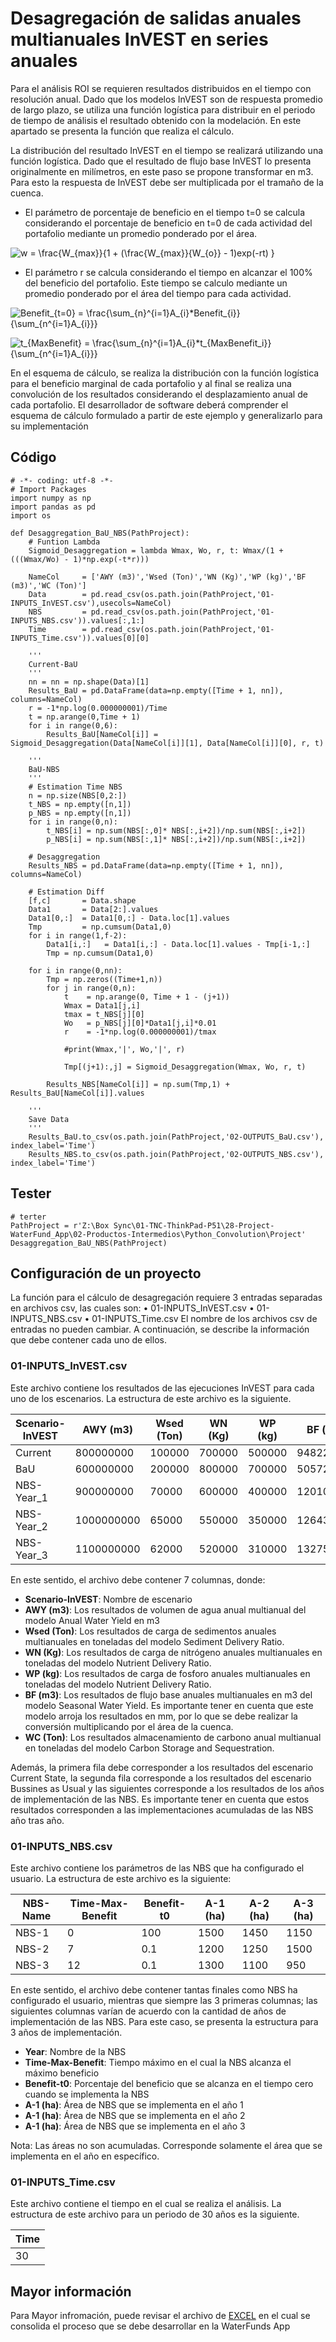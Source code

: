 # Desagregación de salidas anuales multianuales InVEST en series anuales

Para el análisis ROI se requieren resultados distribuidos en el tiempo con resolución anual. Dado que los modelos InVEST son de respuesta promedio de largo plazo, se utiliza una función logística para distribuir en el periodo de tiempo de análisis el resultado obtenido con la modelación. En este apartado se presenta la función que realiza el cálculo.

La distribución del resultado InVEST en el tiempo se realizará utilizando una función logística. Dado que el resultado de flujo base InVEST lo presenta originalmente en milímetros, en este paso se propone transformar en m3. Para esto la respuesta de InVEST debe ser multiplicada por el tramaño de la cuenca.

* El parámetro de porcentaje de beneficio en el tiempo t=0 se calcula considerando el porcentaje de beneficio en t=0 de cada actividad del portafolio mediante un promedio ponderado por el área.

<img src="https://latex.codecogs.com/gif.latex?w&space;=&space;\frac{W_{max}}{1&space;&plus;&space;(\frac{W_{max}}{W_{o}}&space;-&space;1)exp(-rt)&space;}" title="w = \frac{W_{max}}{1 + (\frac{W_{max}}{W_{o}} - 1)exp(-rt) }" /></a>


* El parámetro r se calcula considerando el tiempo en alcanzar el 100% del beneficio del portafolio. Este tiempo se calculo mediante un promedio ponderado por el área del tiempo para cada actividad.

<img src="https://latex.codecogs.com/gif.latex?Benefit_{t=0}&space;=&space;\frac{\sum_{n}^{i=1}A_{i}*Benefit_{i}}{\sum_{n^{i=1}A_{i}}}" title="Benefit_{t=0} = \frac{\sum_{n}^{i=1}A_{i}*Benefit_{i}}{\sum_{n^{i=1}A_{i}}}" /></a>

<img src="https://latex.codecogs.com/gif.latex?t_{MaxBenefit}&space;=&space;\frac{\sum_{n}^{i=1}A_{i}*t_{MaxBenefit_i}}{\sum_{n^{i=1}A_{i}}}" title="t_{MaxBenefit} = \frac{\sum_{n}^{i=1}A_{i}*t_{MaxBenefit_i}}{\sum_{n^{i=1}A_{i}}}" /></a>

En el esquema de cálculo, se realiza la distribución con la función logística para el beneficio marginal de cada portafolio y al final se realiza una convolución de los resultados considerando el desplazamiento anual de cada portafolio. El desarrollador de software deberá comprender el esquema de cálculo formulado a partir de este ejemplo y generalizarlo para su implementación

## Código

    # -*- coding: utf-8 -*-
    # Import Packages
    import numpy as np
    import pandas as pd
    import os

    def Desaggregation_BaU_NBS(PathProject):
        # Funtion Lambda
        Sigmoid_Desaggregation = lambda Wmax, Wo, r, t: Wmax/(1 + (((Wmax/Wo) - 1)*np.exp(-t*r)))

        NameCol     = ['AWY (m3)','Wsed (Ton)','WN (Kg)','WP (kg)','BF (m3)','WC (Ton)']
        Data        = pd.read_csv(os.path.join(PathProject,'01-INPUTS_InVEST.csv'),usecols=NameCol)
        NBS         = pd.read_csv(os.path.join(PathProject,'01-INPUTS_NBS.csv')).values[:,1:]
        Time        = pd.read_csv(os.path.join(PathProject,'01-INPUTS_Time.csv')).values[0][0]

        '''
        Current-BaU
        '''
        nn = nn = np.shape(Data)[1]
        Results_BaU = pd.DataFrame(data=np.empty([Time + 1, nn]), columns=NameCol)
        r = -1*np.log(0.000000001)/Time
        t = np.arange(0,Time + 1)
        for i in range(0,6):
            Results_BaU[NameCol[i]] = Sigmoid_Desaggregation(Data[NameCol[i]][1], Data[NameCol[i]][0], r, t)

        '''
        BaU-NBS
        '''
        # Estimation Time NBS
        n = np.size(NBS[0,2:])
        t_NBS = np.empty([n,1])
        p_NBS = np.empty([n,1])
        for i in range(0,n):
            t_NBS[i] = np.sum(NBS[:,0]* NBS[:,i+2])/np.sum(NBS[:,i+2])
            p_NBS[i] = np.sum(NBS[:,1]* NBS[:,i+2])/np.sum(NBS[:,i+2])

        # Desaggregation
        Results_NBS = pd.DataFrame(data=np.empty([Time + 1, nn]), columns=NameCol)

        # Estimation Diff
        [f,c]       = Data.shape
        Data1       = Data[2:].values
        Data1[0,:]  = Data1[0,:] - Data.loc[1].values
        Tmp         = np.cumsum(Data1,0)
        for i in range(1,f-2):
            Data1[i,:]   = Data1[i,:] - Data.loc[1].values - Tmp[i-1,:]
            Tmp = np.cumsum(Data1,0)

        for i in range(0,nn):
            Tmp = np.zeros((Time+1,n))
            for j in range(0,n):
                t    = np.arange(0, Time + 1 - (j+1))
                Wmax = Data1[j,i]
                tmax = t_NBS[j][0]
                Wo   = p_NBS[j][0]*Data1[j,i]*0.01
                r    = -1*np.log(0.000000001)/tmax

                #print(Wmax,'|', Wo,'|', r)

                Tmp[(j+1):,j] = Sigmoid_Desaggregation(Wmax, Wo, r, t)

            Results_NBS[NameCol[i]] = np.sum(Tmp,1) + Results_BaU[NameCol[i]].values

        '''    
        Save Data
        '''
        Results_BaU.to_csv(os.path.join(PathProject,'02-OUTPUTS_BaU.csv'), index_label='Time')
        Results_NBS.to_csv(os.path.join(PathProject,'02-OUTPUTS_NBS.csv'), index_label='Time')

## Tester 

    # terter
    PathProject = r'Z:\Box Sync\01-TNC-ThinkPad-P51\28-Project-WaterFund_App\02-Productos-Intermedios\Python_Convolution\Project'
    Desaggregation_BaU_NBS(PathProject)

## Configuración de un proyecto
La función para el cálculo de desagregación requiere 3 entradas separadas en archivos csv, las cuales son:
•	01-INPUTS_InVEST.csv
•	01-INPUTS_NBS.csv
•	01-INPUTS_Time.csv
El nombre de los archivos csv de entradas no pueden cambiar. A continuación, se describe la información que debe contener cada uno de ellos.

### 01-INPUTS_InVEST.csv
Este archivo contiene los resultados de las ejecuciones InVEST para cada uno de los escenarios. La estructura de este archivo es la siguiente.

|Scenario-InVEST|AWY (m3)|Wsed (Ton)|WN (Kg)|WP (kg)|BF (m3)|WC (Ton)|
|--|--|--|--|--|--|--|
|Current|800000000|100000|700000|500000|94822500|150|
|BaU|600000000|200000|800000|700000|50572000|50|
|NBS-Year_1|900000000|70000|600000|400000|120108500|250|
|NBS-Year_2|1000000000|65000|550000|350000|126430000|300|
|NBS-Year_3|1100000000|62000|520000|310000|132751500|330|

En este sentido, el archivo debe contener 7 columnas, donde:

- **Scenario-InVEST**: Nombre de escenario
- **AWY (m3)**: Los resultados de volumen de agua anual multianual del modelo Anual Water Yield en m3
- **Wsed (Ton)**: Los resultados de carga de sedimentos anuales multianuales en toneladas del modelo Sediment Delivery Ratio.
- **WN (Kg)**: Los resultados de carga de nitrógeno anuales multianuales en toneladas del modelo Nutrient Delivery Ratio.
- **WP (kg)**: Los resultados de carga de fosforo anuales multianuales en toneladas del modelo Nutrient Delivery Ratio.
- **BF (m3)**: Los resultados de flujo base anuales multianuales en m3 del modelo Seasonal Water Yield. Es importante tener en cuenta que este modelo arroja los resultados en mm, por lo que se debe realizar la conversión multiplicando por el área de la cuenca.
- **WC (Ton)**: Los resultados almacenamiento de carbono anual multianual en toneladas del modelo Carbon Storage and Sequestration.

Además, la primera fila debe corresponder a los resultados del escenario Current State, la segunda fila corresponde a los resultados del escenario Bussines as Usual y las siguientes corresponde a los resultados de los años de implementación de las NBS. Es importante tener en cuenta que estos resultados corresponden a las implementaciones acumuladas de las NBS año tras año.

### 01-INPUTS_NBS.csv

Este archivo contiene los parámetros de las NBS que ha configurado el usuario. La estructura de este archivo es la siguiente:

|NBS-Name|Time-Max-Benefit|Benefit-t0|A-1 (ha)|A-2 (ha)|A-3 (ha)|
|--|--|--|--|--|--|
|NBS-1|0|100|1500|1450|1150|
|NBS-2|7|0.1|1200|1250|1500|
|NBS-3|12|0.1|1300|1100|950|

En este sentido, el archivo debe contener tantas finales como NBS ha configurado el usuario, mientras que siempre las 3 primeras columnas; las siguientes columnas varían de acuerdo con la cantidad de años de implementación de las NBS. Para este caso, se presenta la estructura para 3 años de implementación.

- **Year**: Nombre de la NBS
- **Time-Max-Benefit**: Tiempo máximo en el cual la NBS alcanza el máximo beneficio
- **Benefit-t0**: Porcentaje del beneficio que se alcanza en el tiempo cero cuando se implementa la NBS
- **A-1 (ha)**: Área de NBS que se implementa en el año 1
- **A-1 (ha)**: Área de NBS que se implementa en el año 2
- **A-1 (ha)**: Área de NBS que se implementa en el año 3

Nota: Las áreas no son acumuladas. Corresponde solamente el área que se implementa en el año en específico.

### 01-INPUTS_Time.csv

Este archivo contiene el tiempo en el cual se realiza el análisis. La estructura de este archivo para un periodo de 30 años es la siguiente.

|Time|
|--|
|30|

## Mayor información 
Para Mayor infromación, puede revisar el archivo de [EXCEL](https://tnc.box.com/s/zwykncmrmqc7dde4znfr30iagrouxkhh) en el cual se consolida el proceso que se debe desarrollar en la WaterFunds App

